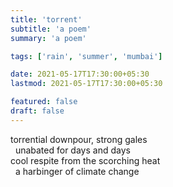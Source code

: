 ```yaml
---
title: 'torrent'
subtitle: 'a poem'
summary: 'a poem'

tags: ['rain', 'summer', 'mumbai']

date: 2021-05-17T17:30:00+05:30
lastmod: 2021-05-17T17:30:00+05:30

featured: false
draft: false
---
```


torrential downpour, strong gales  
&nbsp;&nbsp;unabated for days and days  
cool respite from the scorching heat  
&nbsp;&nbsp;a harbinger of climate change
